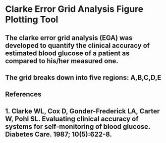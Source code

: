 # Clarke Error Grid Analysis Figure Plotting Tool
## The clarke error grid analysis (EGA) was developed to quantify the clinical accuracy of estimated blood glucose of a patient as compared to his/her measured one.
## The grid breaks down into five regions: A,B,C,D,E 
## References
## 1. Clarke WL, Cox D, Gonder-Frederick LA, Carter W, Pohl SL. Evaluating clinical accuracy of systems for self-monitoring of blood glucose. Diabetes Care. 1987; 10(5):622-8.
